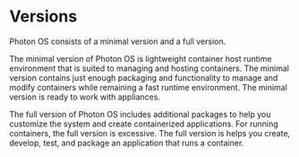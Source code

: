 # Versions

Photon OS consists of a minimal version and a full version. 

The minimal version of Photon OS is lightweight container host runtime environment that is suited to managing and hosting containers. The minimal version contains just enough packaging and functionality to manage and modify containers while remaining a fast runtime environment. The minimal version is ready to work with appliances. 

The full version of Photon OS includes additional packages to help you customize the system and create containerized applications. For running containers, the full version is excessive. The full version is helps you create, develop, test, and package an application that runs a container. 